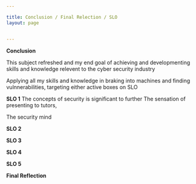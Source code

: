 ```yaml
---

title: Conclusion / Final Relection / SLO
layout: page


---
```


**Conclusion**

This subject refreshed and 
my end goal of achieving and developmenting skills and knowledge relevent to the cyber security industry 

Applying all my skills and knowledge in braking into machines and finding vulnnerabilities, targeting either active boxes on 
SLO



**SLO 1**
The concepts of security is significant to further 
The sensation of presenting to tutors, 

The security mind

**SLO 2**

**SLO 3** 

**SLO 4** 

**SLO 5**



**Final Reflection**
